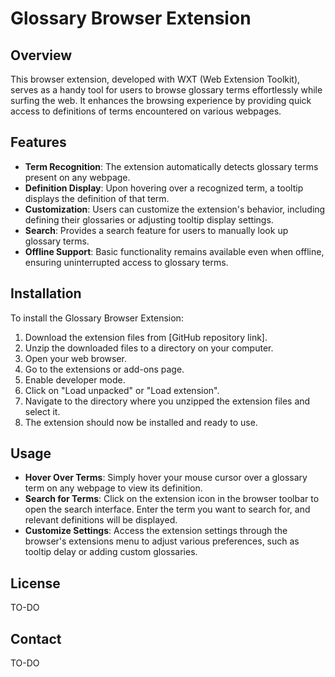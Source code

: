 # Glossary Browser Extension

## Overview
This browser extension, developed with WXT (Web Extension Toolkit), serves as a handy tool for users to browse glossary terms effortlessly while surfing the web. It enhances the browsing experience by providing quick access to definitions of terms encountered on various webpages.

## Features
- **Term Recognition**: The extension automatically detects glossary terms present on any webpage.
- **Definition Display**: Upon hovering over a recognized term, a tooltip displays the definition of that term.
- **Customization**: Users can customize the extension's behavior, including defining their glossaries or adjusting tooltip display settings.
- **Search**: Provides a search feature for users to manually look up glossary terms.
- **Offline Support**: Basic functionality remains available even when offline, ensuring uninterrupted access to glossary terms.

## Installation
To install the Glossary Browser Extension:
1. Download the extension files from [GitHub repository link].
2. Unzip the downloaded files to a directory on your computer.
3. Open your web browser.
4. Go to the extensions or add-ons page.
5. Enable developer mode.
6. Click on "Load unpacked" or "Load extension".
7. Navigate to the directory where you unzipped the extension files and select it.
8. The extension should now be installed and ready to use.

## Usage
- **Hover Over Terms**: Simply hover your mouse cursor over a glossary term on any webpage to view its definition.
- **Search for Terms**: Click on the extension icon in the browser toolbar to open the search interface. Enter the term you want to search for, and relevant definitions will be displayed.
- **Customize Settings**: Access the extension settings through the browser's extensions menu to adjust various preferences, such as tooltip delay or adding custom glossaries.


## License
TO-DO

## Contact
TO-DO